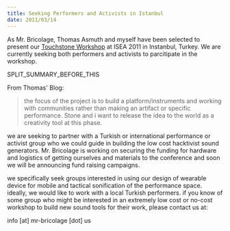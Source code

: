```yaml
---
title: Seeking Performers and Activists in Istanbul
date: 2011/03/14
---
```


As Mr. Bricolage, Thomas Asmuth and myself have been selected to present our [Touchstone Workshop](http://kidneutrino.blogspot.com/2011/03/project-selected-for-isea2011-istanbul.html) at ISEA 2011 in Instanbul, Turkey. We are currently seeking both performers and activists to parcitipate in the workshop.

SPLIT\_SUMMARY\_BEFORE\_THIS

From Thomas' Blog:



> the focus of the project is to build a platform/instruments and working with communities rather than making an artifact or specific performance. Stone and i want to release the idea to the world as a creativity tool at this phase.

we are seeking to partner with a Turkish or international performance or activist group who we could guide in building the low cost hacktivist sound generators. Mr. Bricolage is working on securing the funding for hardware and logistics of getting ourselves and materials to the conference and soon we will be announcing fund raising campaigns. 

we specifically seek groups interested in using our design of wearable device for mobile and tactical sonification of the performance space. ideally, we would like to work with a local Turkish performers. if you know of some group who might be interested in an extremely low cost or no-cost workshop to build new sound tools for their work, please contact us at: 

info [at] mr-bricolage [dot] us






